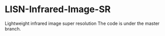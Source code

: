 # LISN-Infrared-Image-SR
Lightweight infrared image super resolution
The code is under the master branch.
